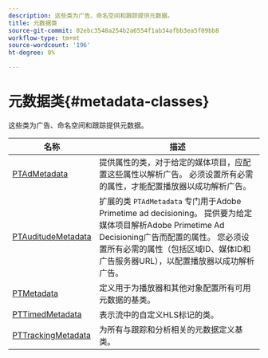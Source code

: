 ```yaml
---
description: 这些类为广告、命名空间和跟踪提供元数据。
title: 元数据类
source-git-commit: 02ebc3548a254b2a6554f1ab34afbb3ea5f09bb8
workflow-type: tm+mt
source-wordcount: '196'
ht-degree: 0%

---
```


# 元数据类{#metadata-classes}

这些类为广告、命名空间和跟踪提供元数据。

| 名称 | 描述 |
|---|---|
| [PTAdMetadata](https://help.adobe.com/en_US/primetime/api/psdk/appledoc/Classes/PTAdMetadata.html) | 提供属性的类，对于给定的媒体项目，应配置这些属性以解析广告。 必须设置所有必需的属性，才能配置播放器以成功解析广告。 |
| [PTAuditudeMetadata](https://help.adobe.com/en_US/primetime/api/psdk/appledoc/Classes/PTAuditudeMetadata.html) | 扩展的类 `PTAdMetadata` 专门用于Adobe Primetime ad decisioning。 提供要为给定媒体项目解析Adobe Primetime Ad Decisioning广告而配置的属性。 您必须设置所有必需的属性（包括区域ID、媒体ID和广告服务器URL），以配置播放器以成功解析广告。 |
| [PTMetadata](https://help.adobe.com/en_US/primetime/api/psdk/appledoc/Classes/PTMetadata.html) | 定义用于为播放器和其他对象配置所有可用元数据的基类。 |
| [PTTimedMetadata](https://help.adobe.com/en_US/primetime/api/psdk/appledoc/Classes/PTTimedMetadata.html) | 表示流中的自定义HLS标记的类。 |
| [PTTrackingMetadata](https://help.adobe.com/en_US/primetime/api/psdk/appledoc/Classes/PTTrackingMetadata.html) | 为所有与跟踪和分析相关的元数据定义基类。 |
